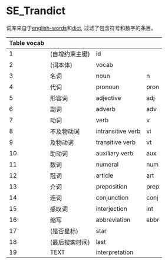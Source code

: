 # SE_Trandict

词库来自于[english-words](https://github.com/dwyl/english-words)和[dict](https://github.com/kajweb/dict), 过滤了包含符号和数字的条目。

|Table vocab||||
|-------|------|------|------|
|1|(自增约束主键)|id||
|2|(词本体)|vocab||
|3|名词|noun|n|
|4|代词|pronoun|pron|
|5|形容词|adjective|adj|
|6|副词|adverb|adv|
|7|动词|verb|v|
|8|不及物动词|intransitive verb|vi|
|9|及物动词|transitive verb|vt|
|10|助动词|auxiliary verb|aux|
|11|数词|numeral|num|
|12|冠词|article|art|
|13|介词|preposition|prep|
|14|连词|conjunction|conj|
|15|感叹词|interjection|int|
|16|缩写|abbreviation|abbr|
|17|(是否星标)|star||
|18| (最后搜索时间)|last||
|19| TEXT |interpretation||


